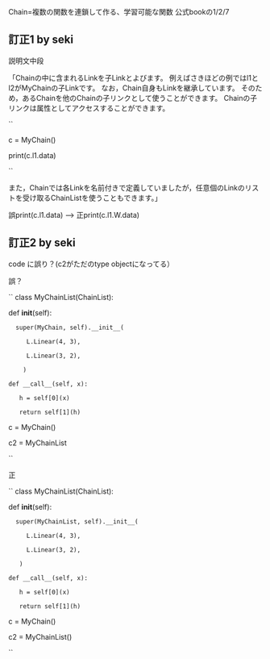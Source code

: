 Chain=複数の関数を連鎖して作る、学習可能な関数
公式bookの1/2/7

## 訂正1 by seki

説明文中段

「Chainの中に含まれるLinkを子Linkとよびます。 例えばさきほどの例ではl1とl2がMyChainの子Linkです。 なお，Chain自身もLinkを継承しています。 そのため，あるChainを他のChainの子リンクとして使うことができます。
Chainの子リンクは属性としてアクセスすることができます。

``

c = MyChain()

print(c.l1.data)

``

また，Chainでは各Linkを名前付きで定義していましたが，任意個のLinkのリストを受け取るChainListを使うこともできます。」

誤print(c.l1.data) --> 正print(c.l1.W.data)

## 訂正2 by seki

code に誤り？(c2がただのtype objectになってる）

誤？

``
class MyChainList(ChainList):

   def __init__(self):
      
      super(MyChain, self).__init__(
         
         L.Linear(4, 3),
         
         L.Linear(3, 2),
        
        )

    def __call__(self, x):
       
       h = self[0](x)
       
       return self[1](h)

c = MyChain()

c2 = MyChainList

``

正

``
class MyChainList(ChainList):  

   def __init__(self):        
   
      super(MyChainList, self).__init__(
      
         L.Linear(4, 3),    
         
         L.Linear(3, 2),
       
       )
  
    def __call__(self, x):     
    
       h = self[0](x)         
       
       return self[1](h)      
  
c = MyChain()                  

c2 = MyChainList()

``
